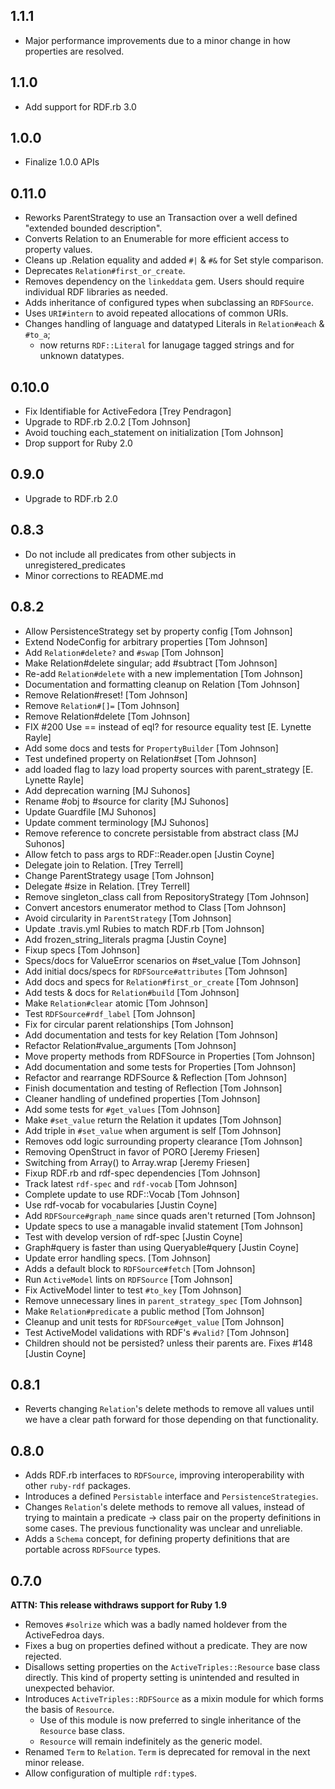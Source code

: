 1.1.1
----
  - Major performance improvements due to a minor change in how
    properties are resolved.

1.1.0
----
  - Add support for RDF.rb 3.0

1.0.0
----
  - Finalize 1.0.0 APIs

0.11.0
----
  - Reworks ParentStrategy to use an Transaction over a well defined
  "extended bounded description".
  - Converts Relation to an Enumerable for more efficient access to
  property values.
  - Cleans up .Relation equality and added `#|` & `#&` for Set style
  comparison.
  - Deprecates `Relation#first_or_create`.
  - Removes dependency on the `linkeddata` gem. Users should require
  individual RDF libraries as needed.
  - Adds inheritance of configured types when subclassing an
  `RDFSource`.
  - Uses `URI#intern` to avoid repeated allocations of common URIs.
  - Changes handling of language and datatyped Literals in
  `Relation#each` & `#to_a`;
    - now returns `RDF::Literal` for lanugage tagged strings and
    for unknown datatypes.

0.10.0
----
  - Fix Identifiable for ActiveFedora [Trey Pendragon]
  - Upgrade to RDF.rb 2.0.2 [Tom Johnson]
  - Avoid touching each_statement on initialization [Tom Johnson]
  - Drop support for Ruby 2.0

0.9.0
-----
 - Upgrade to RDF.rb 2.0

0.8.3
-----
 - Do not include all predicates from other subjects in unregistered_predicates
 - Minor corrections to README.md

0.8.2
-----
* Allow PersistenceStrategy set by property config [Tom Johnson]
* Extend NodeConfig for arbitrary properties [Tom Johnson]
* Add `Relation#delete?` and `#swap` [Tom Johnson]
* Make Relation#delete singular; add #subtract [Tom Johnson]
* Re-add `Relation#delete` with a new implementation [Tom Johnson]
* Documentation and formatting cleanup on Relation [Tom Johnson]
* Remove Relation#reset! [Tom Johnson]
* Remove `Relation#[]=` [Tom Johnson]
* Remove Relation#delete [Tom Johnson]
* FIX #200 Use == instead of eql? for resource equality test [E. Lynette Rayle]
* Add some docs and tests for `PropertyBuilder` [Tom Johnson]
* Test undefined property on Relation#set [Tom Johnson]
* add loaded flag to lazy load property sources with parent_strategy [E. Lynette Rayle]
* Add deprecation warning [MJ Suhonos]
* Rename #obj to #source for clarity [MJ Suhonos]
* Update Guardfile [MJ Suhonos]
* Update comment terminology [MJ Suhonos]
* Remove reference to concrete persistable from abstract class [MJ Suhonos]
* Allow fetch to pass args to RDF::Reader.open [Justin Coyne]
* Delegate join to Relation. [Trey Terrell]
* Change ParentStrategy usage [Tom Johnson]
* Delegate #size in Relation. [Trey Terrell]
* Remove singleton_class call from RepositoryStrategy [Tom Johnson]
* Convert ancestors enumerator method to Class [Tom Johnson]
* Avoid circularity in `ParentStrategy` [Tom Johnson]
* Update .travis.yml Rubies to match RDF.rb [Tom Johnson]
* Add frozen_string_literals pragma [Justin Coyne]
* Fixup specs [Tom Johnson]
* Specs/docs for ValueError scenarios on #set_value [Tom Johnson]
* Add initial docs/specs for `RDFSource#attributes` [Tom Johnson]
* Add docs and specs for `Relation#first_or_create` [Tom Johnson]
* Add tests & docs for `Relation#build` [Tom Johnson]
* Make `Relation#clear` atomic [Tom Johnson]
* Test `RDFSource#rdf_label` [Tom Johnson]
* Fix for circular parent relationships [Tom Johnson]
* Add documentation and tests for key Relation [Tom Johnson]
* Refactor Relation#value_arguments [Tom Johnson]
* Move property methods from RDFSource in Properties [Tom Johnson]
* Add documentation and some tests for Properties [Tom Johnson]
* Refactor and rearrange RDFSource & Reflection [Tom Johnson]
* Finish documentation and testing of Reflection [Tom Johnson]
* Cleaner handling of undefined properties [Tom Johnson]
* Add some tests for `#get_values` [Tom Johnson]
* Make `#set_value` return the Relation it updates [Tom Johnson]
* Add triple in `#set_value` when argument is self [Tom Johnson]
* Removes odd logic surrounding property clearance [Tom Johnson]
* Removing OpenStruct in favor of PORO [Jeremy Friesen]
* Switching from Array() to Array.wrap [Jeremy Friesen]
* Fixup RDF.rb and rdf-spec dependencies [Tom Johnson]
* Track latest `rdf-spec` and `rdf-vocab` [Tom Johnson]
* Complete update to use RDF::Vocab [Tom Johnson]
* Use rdf-vocab for vocabularies [Justin Coyne]
* Add `RDFSource#graph_name` since quads aren't returned [Tom Johnson]
* Update specs to use a managable invalid statement [Tom Johnson]
* Test with develop version of rdf-spec [Justin Coyne]
* Graph#query is faster than using Queryable#query [Justin Coyne]
* Update error handling specs. [Tom Johnson]
* Adds a default block to `RDFSource#fetch` [Tom Johnson]
* Run `ActiveModel` lints on `RDFSource` [Tom Johnson]
* Fix ActiveModel linter to test `#to_key` [Tom Johnson]
* Remove unnecessary lines in `parent_strategy_spec` [Tom Johnson]
* Make `Relation#predicate` a public method [Tom Johnson]
* Cleanup and unit tests for `RDFSource#get_value` [Tom Johnson]
* Test ActiveModel validations with RDF's `#valid?` [Tom Johnson]
* Children should not be persisted? unless their parents are. Fixes #148 [Justin Coyne]


0.8.1
-----

  - Reverts changing `Relation`'s delete methods to remove all values until we
  have a clear path forward for those depending on that functionality.

0.8.0
-----
  - Adds RDF.rb interfaces to `RDFSource`, improving interoperability
  with other `ruby-rdf` packages.
  - Introduces a defined `Persistable` interface and
  `PersistenceStrategies`.
  - Changes `Relation`'s delete methods to remove all values, instead of
  trying to maintain a predicate -> class pair on the property
  definitions in some cases. The previous functionality was unclear and
  unreliable.
  - Adds a `Schema` concept, for defining property definitions that are
   portable across `RDFSource` types.


0.7.0
-----

__ATTN: This release withdraws support for Ruby 1.9__

  - Removes `#solrize` which was a badly named holdever from the
  ActiveFedroa days.
  - Fixes a bug on properties defined without a predicate. They are now
  rejected.
  - Disallows setting properties on the `ActiveTriples::Resource` base
  class directly. This kind of property setting is unintended and
  resulted in unexpected behavior.
  - Introduces `ActiveTriples::RDFSource` as a mixin module for which
  forms the basis of `Resource`.
    - Use of this module is now preferred to single inheritance of the
  `Resource` base class.
    - `Resource` will remain indefinitely as the generic model.
  - Renamed `Term` to `Relation`. `Term` is deprecated for removal in
  the next minor release.
  - Allow configuration of multiple `rdf:type`s.
